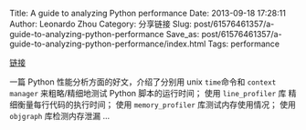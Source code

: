 Title: A guide to analyzing Python performance
Date: 2013-09-18 17:28:11
Author: Leonardo Zhou
Category: 分享链接
Slug: post/61576461357/a-guide-to-analyzing-python-performance
Save_as: post/61576461357/a-guide-to-analyzing-python-performance/index.html
Tags: performance

[链接][]


一篇 Python 性能分析方面的好文，介绍了分别用 unix `time`命令和 `context manager` 来粗略/精细地测试 Python 脚本的运行时间； 使用 `line_profiler` 库 精细衡量每行代码的执行时间； 使用 `memory_profiler` 库测试内存使用情况； 使用 `objgraph` 库检测内存泄漏 ...

  [链接]: http://www.huyng.com/posts/python-performance-analysis/
